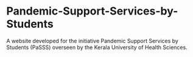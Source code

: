 # Pandemic-Support-Services-by-Students
A website developed for the initiative Pandemic Support Services by Students (PaSSS) overseen by the Kerala University of Health Sciences.
